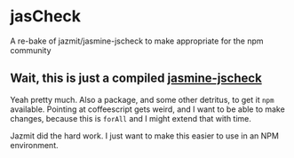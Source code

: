 # jasCheck

A re-bake of jazmit/jasmine-jscheck to make appropriate for the npm community





## Wait, this is just a compiled [jasmine-jscheck](https://github.com/jazmit/jasmine-jscheck/)

Yeah pretty much.  Also a package, and some other detritus, to get it `npm` available.  Pointing 
at coffeescript gets weird, and I want to be able to make changes, because this is `forAll` and I
might extend that with time.

Jazmit did the hard work.  I just want to make this easier to use in an NPM environment.
